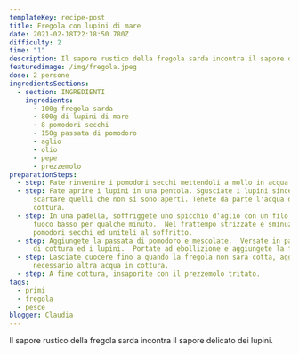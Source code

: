 ```yaml
---
templateKey: recipe-post
title: Fregola con lupini di mare
date: 2021-02-18T22:18:50.780Z
difficulty: 2
time: "1"
description: Il sapore rustico della fregola sarda incontra il sapore delicato dei lupini.
featuredimage: /img/fregola.jpeg
dose: 2 persone
ingredientsSections:
  - section: INGREDIENTI
    ingredients:
      - 100g fregola sarda
      - 800g di lupini di mare
      - 8 pomodori secchi
      - 150g passata di pomodoro
      - aglio
      - olio
      - pepe
      - prezzemolo
preparationSteps:
  - step: Fate rinvenire i pomodori secchi mettendoli a mollo in acqua fredda.
  - step: Fate aprire i lupini in una pentola. Sgusciate i lupini sincerandovi di
      scartare quelli che non si sono aperti. Tenete da parte l'acqua di
      cottura.
  - step: In una padella, soffriggete uno spicchio d'aglio con un filo d'olio a
      fuoco basso per qualche minuto.  Nel frattempo strizzate e sminuzzate i
      pomodori secchi ed uniteli al soffritto.
  - step: Aggiungete la passata di pomodoro e mescolate.  Versate in padella l'aqua
      di cottura ed i lupini.  Portate ad ebollizione e aggiungete la fregola.
  - step: Lasciate cuocere fino a quando la fregola non sarà cotta, aggiungendo se
      necessario altra acqua in cottura.
  - step: A fine cottura, insaporite con il prezzemolo tritato.
tags:
  - primi
  - fregola
  - pesce
blogger: Claudia
---
```

Il sapore rustico della fregola sarda incontra il sapore delicato dei lupini.